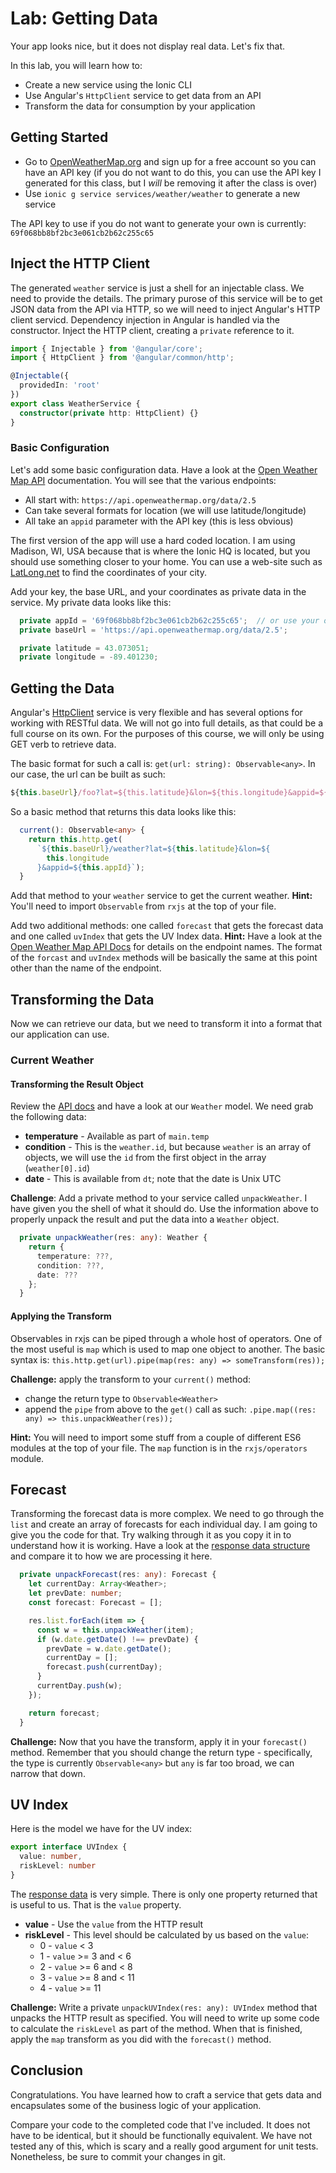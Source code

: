# Lab: Getting Data

Your app looks nice, but it does not display real data. Let's fix that.

In this lab, you will learn how to:

* Create a new service using the Ionic CLI
* Use Angular's `HttpClient` service to get data from an API
* Transform the data for consumption by your application


## Getting Started

* Go to <a href="https://openweathermap.org/" target="_blank">OpenWeatherMap.org</a> and sign up for a free account so you can have an API key (if you do not want to do this, you can use the API key I generated for this class, but I _will_ be removing it after the class is over)
* Use `ionic g service services/weather/weather` to generate a new service

The API key to use if you do not want to generate your own is currently: `69f068bb8bf2bc3e061cb2b62c255c65`

## Inject the HTTP Client 

The generated `weather` service is just a shell for an injectable class. We need to provide the details. The primary purose of this service will be to get JSON data from the API via HTTP, so we will need to inject Angular's HTTP client servicd. Dependency injection in Angular is handled via the constructor. Inject the HTTP client, creating a `private` reference to it.

```TypeScript
import { Injectable } from '@angular/core';
import { HttpClient } from '@angular/common/http';

@Injectable({
  providedIn: 'root'
})
export class WeatherService {
  constructor(private http: HttpClient) {}
}
```

### Basic Configuration

Let's add some basic configuration data. Have a look at the <a href="https://openweathermap.org/api" target="_blank">Open Weather Map API</a> documentation. You will see that the various endpoints:

* All start with: `https://api.openweathermap.org/data/2.5`
* Can take several formats for location (we will use latitude/longitude)
* All take an `appid` parameter with the API key (this is less obvious)

The first version of the app will use a hard coded location. I am using Madison, WI, USA because that is where the Ionic HQ is located, but you should use something closer to your home. You can use a web-site such as <a href="https://www.latlong.net/" target="_blank">LatLong.net</a> to find the coordinates of your city. 

Add your key, the base URL, and your coordinates as private data in the service. My private data looks like this:

```TypeScript
  private appId = '69f068bb8bf2bc3e061cb2b62c255c65';  // or use your own API key
  private baseUrl = 'https://api.openweathermap.org/data/2.5';

  private latitude = 43.073051;
  private longitude = -89.401230;
```

## Getting the Data

Angular's <a href="https://angular.io/api/common/http/HttpClient" target="_blank">HttpClient</a> service is very flexible and has several options for working with RESTful data. We will not go into full details, as that could be a full course on its own. For the purposes of this course, we will only be using GET verb to retrieve data. 

The basic format for such a call is: `get(url: string): Observable<any>`. In our case, the url can be built as such: 

```TypeScript
${this.baseUrl}/foo?lat=${this.latitude}&lon=${this.longitude}&appid=${this.appId}
```

So a basic method that returns this data looks like this:

```TypeScript
  current(): Observable<any> {
    return this.http.get(
      `${this.baseUrl}/weather?lat=${this.latitude}&lon=${
        this.longitude
      }&appid=${this.appId}`);
  }
```

Add that method to your `weather` service to get the current weather. **Hint:** You'll need to import `Observable` from `rxjs` at the top of your file.

Add two additional methods: one called `forecast` that gets the forecast data and one called `uvIndex` that gets the UV Index data. **Hint:** Have a look at the <a href="https://openweathermap.org/api" target="_blank">Open Weather Map API Docs</a> for details on the endpoint names. The format of the `forcast` and `uvIndex` methods will be basically the same at this point other than the name of the endpoint.

## Transforming the Data

Now we can retrieve our data, but we need to transform it into a format that our application can use.

### Current Weather

#### Transforming the Result Object

Review the <a href="https://openweathermap.org/current#current_JSON" target="_blank">API docs</a> and have a look at our `Weather` model. We need grab the following data:

* **temperature** - Available as part of `main.temp`
* **condition** - This is the `weather.id`, but because `weather` is an array of objects, we will use the `id` from the first object in the array (`weather[0].id`) 
* **date** - This is available from `dt`; note that the date is Unix UTC

**Challenge**: Add a private method to your service called `unpackWeather`. I have given you the shell of what it should do. Use the information above to properly unpack the result and put the data into a `Weather` object.

```TypeScript
  private unpackWeather(res: any): Weather {
    return {
      temperature: ???,
      condition: ???,
      date: ???
    };
  }
```

#### Applying the Transform

Observables in rxjs can be piped through a whole host of operators. One of the most useful is `map` which is used to map one object to another. The basic syntax is: `this.http.get(url).pipe(map(res: any) => someTransform(res));`

**Challenge:** apply the transform to your `current()` method:

* change the return type to `Observable<Weather>`
* append the `pipe` from above to the `get()` call as such: `.pipe.map((res: any) => this.unpackWeather(res));`

**Hint:** You will need to import some stuff from a couple of different ES6 modules at the top of your file. The `map` function is in the `rxjs/operators` module.

## Forecast

Transforming the forecast data is more complex. We need to go through the `list` and create an array of forecasts for each individual day. I am going to give you the code for that. Try walking through it as you copy it in to understand how it is working. Have a look at the <a href="https://openweathermap.org/forecast5#JSON" target="_blank">response data structure</a> and compare it to how we are processing it here.

```TypeScript
  private unpackForecast(res: any): Forecast {
    let currentDay: Array<Weather>;
    let prevDate: number;
    const forecast: Forecast = [];

    res.list.forEach(item => {
      const w = this.unpackWeather(item);
      if (w.date.getDate() !== prevDate) {
        prevDate = w.date.getDate();
        currentDay = [];
        forecast.push(currentDay);
      }
      currentDay.push(w);
    });

    return forecast;
  }
```

**Challenge:** Now that you have the transform, apply it in your `forecast()` method. Remember that you should change the return type - specifically, the type is currently `Observable<any>` but `any` is far too broad, we can narrow that down.

## UV Index

Here is the model we have for the UV index:

```TypeScript
export interface UVIndex {
  value: number,
  riskLevel: number
}
```

The <a href="https://openweathermap.org/api/uvi" target="_blank">response data</a> is very simple. There is only one property returned that is useful to us. That is the `value` property.

* **value** - Use the `value` from the HTTP result
* **riskLevel** - This level should be calculated by us based on the `value`:
   * 0 - `value` < 3
   * 1 - `value` >= 3 and < 6
   * 2 - `value` >= 6 and < 8
   * 3 - `value` >= 8 and < 11 
   * 4 - `value` >= 11

**Challenge:** Write a private `unpackUVIndex(res: any): UVIndex` method that unpacks the HTTP result as specified. You will need to write up some code to calculate the `riskLevel` as part of the method. When that is finished, apply the `map` transform as you did with the `forecast()` method.

## Conclusion 

Congratulations. You have learned how to craft a service that gets data and encapsulates some of the business logic of your application.

Compare your code to the completed code that I've included. It does not have to be identical, but it should be functionally equivalent. We have not tested any of this, which is scary and a really good argument for unit tests. Nonetheless, be sure to commit your changes in git.

